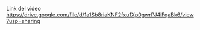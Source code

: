 Link del video 
https://drive.google.com/file/d/1a1Sb8riaKNF2fxu1Xp0gwrPJ4iFqaBk6/view?usp=sharing

